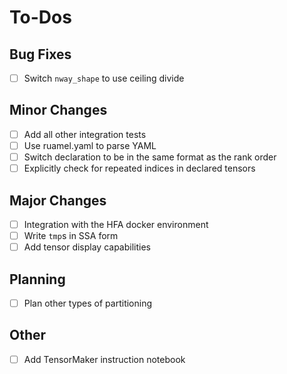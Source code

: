 # To-Dos

## Bug Fixes

- [ ] Switch `nway_shape` to use ceiling divide

## Minor Changes

- [ ] Add all other integration tests
- [ ] Use ruamel.yaml to parse YAML
- [ ] Switch declaration to be in the same format as the rank order
- [ ] Explicitly check for repeated indices in declared tensors

## Major Changes

- [ ] Integration with the HFA docker environment
- [ ] Write `tmp`s in SSA form
- [ ] Add tensor display capabilities

## Planning

- [ ] Plan other types of partitioning

## Other

- [ ] Add TensorMaker instruction notebook

